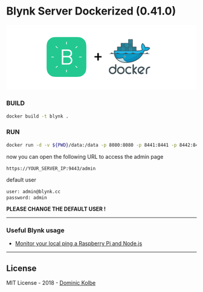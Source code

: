 # Blynk Server Dockerized (0.41.0)

![Alt text](logo.png?raw=true "Logo")

### BUILD

```bash
docker build -t blynk .
```

### RUN

```bash
docker run -d -v ${PWD}/data:/data -p 8080:8080 -p 8441:8441 -p 8442:8442 -p 9443:9443 blynk
```

now you can open the following URL to access the admin page

```
https://YOUR_SERVER_IP:9443/admin
```

default user
```
user: admin@blynk.cc
password: admin
```

**PLEASE CHANGE THE DEFAULT USER !**

___

### Useful Blynk usage

- [Monitor your local ping a Raspberry Pi and Node.js](https://github.com/dominickolbe/blynk-ping)

___

## License

MIT License - 2018 - [Dominic Kolbe](https://dominickolbe.dk)
